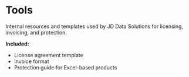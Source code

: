 # Tools

Internal resources and templates used by JD Data Solutions for licensing, invoicing, and protection.

**Included:**
- License agreement template
- Invoice format
- Protection guide for Excel-based products

